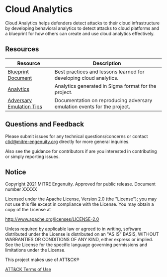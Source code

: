 # Cloud Analytics

Cloud Analytics helps defenders detect attacks to their cloud infrastructure by developing behavioral analytics to detect attacks to cloud platforms and a blueprint for how others can create and use cloud analytics effectively.

## Resources

| Resource | Description |
|----------|-------------|
| [Blueprint Document](/docs/DRAFT_Analytics_Blueprint.pdf) | Best practices and lessons learned for developing cloud analytics.​ |
| [Analytics](/analytics/README.md) | Analytics generated in Sigma format for the project. |
| [Adversary Emulation Tips](/emulation/README.md) | Documentation on reproducing adversary emulation events for the project. |

## Questions and Feedback

Please submit issues for any technical questions/concerns or contact ctid@mitre-engenuity.org directly for more general inquiries.

Also see the guidance for contributors if are you interested in contributing or simply reporting issues.

## Notice

Copyright 2021 MITRE Engenuity. Approved for public release. Document number XXXXX

Licensed under the Apache License, Version 2.0 (the "License"); you may not use this file except in compliance with the License. You may obtain a copy of the License at

<http://www.apache.org/licenses/LICENSE-2.0>

Unless required by applicable law or agreed to in writing, software distributed under the License is distributed on an "AS IS" BASIS, WITHOUT WARRANTIES OR CONDITIONS OF ANY KIND, either express or implied. See the License for the specific language governing permissions and limitations under the License.

This project makes use of ATT&CK®

[ATT&CK Terms of Use](https://attack.mitre.org/resources/terms-of-use/)
